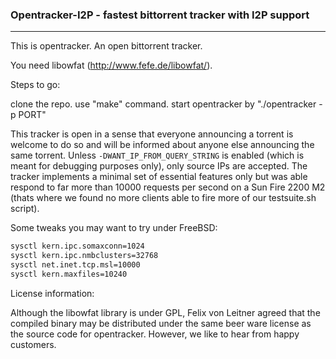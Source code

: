 ### Opentracker-I2P - fastest bittorrent tracker with I2P support

----

This is opentracker. An open bittorrent tracker.

You need libowfat (http://www.fefe.de/libowfat/).

Steps to go:

clone the repo.
use "make" command.
start opentracker by "./opentracker -p PORT"

This tracker is open in a sense that everyone announcing a torrent is welcome to do so and will be informed about anyone else announcing the same torrent. Unless
`-DWANT_IP_FROM_QUERY_STRING` is enabled (which is meant for debugging purposes only), only source IPs are accepted. The tracker implements a minimal set of
essential features only but was able respond to far more than 10000 requests per second on a Sun Fire 2200 M2 (thats where we found no more clients able to fire
more of our testsuite.sh script).

Some tweaks you may want to try under FreeBSD:

```bash
sysctl kern.ipc.somaxconn=1024
sysctl kern.ipc.nmbclusters=32768
sysctl net.inet.tcp.msl=10000
sysctl kern.maxfiles=10240
```

License information:

Although the libowfat library is under GPL, Felix von Leitner agreed that the compiled binary may be distributed under the same beer ware license as the source code for opentracker. However, we like to hear from happy customers.
